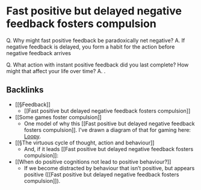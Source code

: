 # Fast positive but delayed negative feedback fosters compulsion
Q. Why might fast positive feedback be paradoxically net negative?
A. If negative feedback is delayed, you form a habit for the action before negative feedback arrives

Q. What action with instant positive feedback did you last complete? How might that affect your life over time?
A. .

## Backlinks
* [[§Feedback]]
	* [[Fast positive but delayed negative feedback fosters compulsion]]
* [[Some games foster compulsion]]
	* One model of why this [[Fast positive but delayed negative feedback fosters compulsion]]. I've drawn a diagram of that for gaming here: [Loopy](https://ncase.me/loopy/v1.1/?data=%5B%5B%5B1,625,398,1,%22Variation%22,4%5D,%5B2,551,604,0,%22Gaming%22,5%5D,%5B3,1143,531,0.5,%22Habituation%22,0%5D,%5B4,447,412,0.5,%22Happiness%22,0%5D,%5B5,390,610,0,%22Gaming%2520habit%22,0%5D,%5B6,458,744,0.16,%22Momentary%2520joy%22,0%5D%5D,%5B%5B2,1,-50,-1,0%5D,%5B1,3,85,-1,0%5D,%5B3,2,38,-1,0%5D,%5B2,3,41,1,0%5D,%5B1,4,-60,1,0%5D,%5B2,6,49,1,0%5D,%5B6,5,24,1,0%5D,%5B5,2,20,1,0%5D,%5B3,6,113,-1,0%5D,%5B4,2,-13,-1,0%5D%5D,%5B%5D,6%5D).
* [[§The virtuous cycle of thought, action and behaviour]]
	* And, if it leads [[Fast positive but delayed negative feedback fosters compulsion]]:
* [[When do positive cognitions not lead to positive behaviour?]]
	* If we become distracted by behaviour that isn’t positive, but appears positive ([[Fast positive but delayed negative feedback fosters compulsion]]).

<!-- #p3 -->

<!-- {BearID:C7EF36C8-05F8-4CDF-BFB8-E458809CA438-472-0000000F97FC0439} -->

